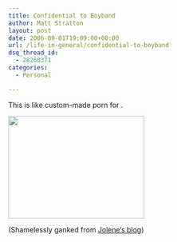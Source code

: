 ```yaml
---
title: Confidential to Boyband
author: Matt Stratton
layout: post
date: 2006-09-01T19:09:00+00:00
url: /life-in-general/confidential-to-boyband
dsq_thread_id:
  - 28260371
categories:
  - Personal

---
```

This is like custom-made porn for .

<img src="http://static.flickr.com/98/231402000_0ba96fc8cc.jpg?v=0" width="273" height="205" />

(Shamelessly ganked from [Jolene&#8217;s blog][1])

 [1]: http://josorangeblog.blogspot.com/2006/09/official-tempt-shannon-with-sweets.html